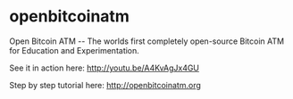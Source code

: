 openbitcoinatm
==============

Open Bitcoin ATM -- The worlds first completely open-source Bitcoin ATM for Education and Experimentation.

See it in action here: http://youtu.be/A4KvAgJx4GU

Step by step tutorial here: http://openbitcoinatm.org

